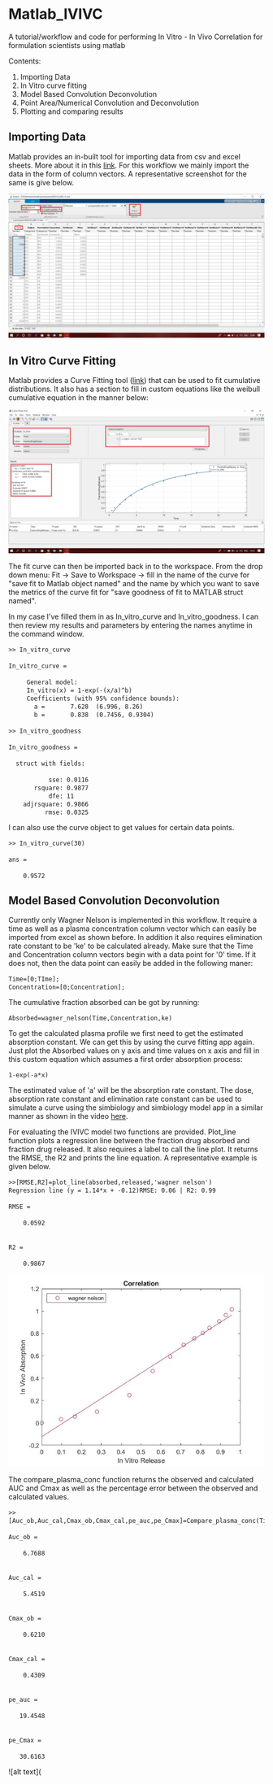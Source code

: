 # Matlab_IVIVC
A tutorial/workflow and code for performing In Vitro - In Vivo Correlation for formulation scientists using matlab

Contents:
1) Importing Data
2) In Vitro curve fitting
3) Model Based Convolution Deconvolution 
4) Point Area/Numerical Convolution and Deconvolution
5) Plotting and comparing results

## Importing Data

Matlab provides an in-built tool for importing data from csv and excel sheets. More about it in this [link](https://in.mathworks.com/help/matlab/ref/importtool.html). 
For this workflow we mainly import the data in the form of column vectors. A representative screenshot for the same is give below.

![alt text](https://github.com/RishalAggarwal/Matlab_IVIVC/blob/master/images/import_data.jpg)

## In Vitro Curve Fitting

Matlab provides a Curve Fitting tool ([link](https://in.mathworks.com/help/curvefit/curve-fitting.html)) that can be used to fit cumulative distributions. It also has a section to fill in custom equations like the weibull cumulative equation in the manner below:

![alt text](https://github.com/RishalAggarwal/Matlab_IVIVC/blob/master/images/in_vitro.jpg)

The fit curve can then be imported back in to the workspace. From the drop down menu: Fit -> Save to Workspace -> fill in the name of the curve for "save fit to Matlab object named" and the name by which you want to save the metrics of the curve fit for "save goodness of fit to MATLAB struct named". 

In my case I've filled them in as In_vitro_curve and In_vitro_goodness. I can then review my results and parameters by entering the names anytime in the command window.

```
>> In_vitro_curve

In_vitro_curve = 

     General model:
     In_vitro(x) = 1-exp(-(x/a)^b)
     Coefficients (with 95% confidence bounds):
       a =       7.628  (6.996, 8.26)
       b =       0.838  (0.7456, 0.9304)

>> In_vitro_goodness

In_vitro_goodness = 

  struct with fields:

           sse: 0.0116
       rsquare: 0.9877
           dfe: 11
    adjrsquare: 0.9866
          rmse: 0.0325
```
I can also use the curve object to get values for certain data points.

```
>> In_vitro_curve(30)

ans =

    0.9572 
```

##  Model Based Convolution Deconvolution 

Currently only Wagner Nelson is implemented in this workflow. It require a time as well as a plasma concentration column vector which can easily be imported from excel as shown before. In addition it also requires elimination rate constant to be 'ke' to be calculated already. Make sure that the Time and Concentration column vectors begin with a data point for '0' time. If it does not, then the data point can easily be added in the following maner:

```
Time=[0;TIme];
Concentration=[0;Concentration];
```

The cumulative fraction absorbed can be got by running:

``` 
Absorbed=wagner_nelson(Time,Concentration,ke)
```

To get the calculated plasma profile we first need to get the estimated absorption constant. We can get this by using the curve fitting app again. Just plot the Absorbed values on y axis and time values on x axis and fill in this custom equation which assumes a first order absorption process:

```
1-exp(-a*x)
```

The estimated value of 'a' will be the absorption rate constant. The dose, absorption rate constant and elimination rate constant can be used to simulate a curve using the simbiology and simbiology model app in a similar manner as shown in the video [here](https://www.mathworks.com/videos/simulating-a-model-in-simbiology-117245.html).

For evaluating the IVIVC model two functions are provided. Plot_line function plots a regression line between the fraction drug absorbed and fraction drug released. It also requires a label to call the line plot. It returns the RMSE, the R2 and prints the line equation. A representative example is given below.

```
>>[RMSE,R2]=plot_line(absorbed,released,'wagner nelson')
Regression line (y = 1.14*x + -0.12)RMSE: 0.06 | R2: 0.99

RMSE =

    0.0592


R2 =

    0.9867

```

![alt text](https://github.com/RishalAggarwal/Matlab_IVIVC/blob/master/images/Wagner_nelson_img.jpg)

The compare_plasma_conc function returns the observed and calculated AUC and Cmax as well as the percentage error between the observed and calculated values.

```
>> [Auc_ob,Auc_cal,Cmax_ob,Cmax_cal,pe_auc,pe_Cmax]=Compare_plasma_conc(Time,Concentration,time_calculated,conc_calculated)

Auc_ob =

    6.7688


Auc_cal =

    5.4519


Cmax_ob =

    0.6210


Cmax_cal =

    0.4309


pe_auc =

   19.4548


pe_Cmax =

   30.6163
   ```

![alt text](
